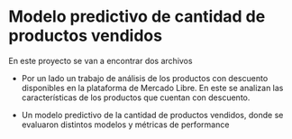 # Modelo predictivo de cantidad de productos vendidos

En este proyecto se van a encontrar dos archivos

* Por un lado un trabajo de análisis de los productos con descuento disponibles en la plataforma de Mercado Libre. En este se analizan las características de los productos que cuentan con descuento.

* Un modelo predictivo de la cantidad de productos vendidos, donde se evaluaron distintos modelos y métricas de performance 
